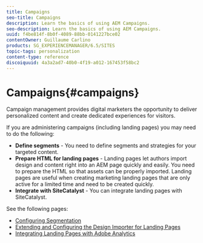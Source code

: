 ```yaml
---
title: Campaigns
seo-title: Campaigns
description: Learn the basics of using AEM Campaigns.
seo-description: Learn the basics of using AEM Campaigns.
uuid: f4be814f-8b0f-4089-88bb-0141227bce02
contentOwner: Guillaume Carlino
products: SG_EXPERIENCEMANAGER/6.5/SITES
topic-tags: personalization
content-type: reference
discoiquuid: 4a3a2ad7-40b0-4f19-a012-167453f58bc2
---
```


# Campaigns{#campaigns}

Campaign management provides digital marketers the opportunity to deliver personalized content and create dedicated experiences for visitors.

If you are administering campaigns (including landing pages) you may need to do the following:

* **Define segments** - You need to define segments and strategies for your targeted content.
* **Prepare HTML for landing pages** - Landing pages let authors import design and content right into an AEM page quickly and easily. You need to prepare the HTML so that assets can be properly imported. Landing pages are useful when creating marketing landing pages that are only active for a limited time and need to be created quickly.
* **Integrate with SiteCatalyst** - You can integrate landing pages with SiteCatalyst.

See the following pages:

* [Configuring Segmentation](/help/sites-administering/campaign-segmentation.md)
* [Extending and Configuring the Design Importer for Landing Pages](/help/sites-administering/extending-the-design-importer-for-landingpages.md)
* [Integrating Landing Pages with Adobe Analytics](/help/sites-administering/integrating-landing-pages-with-adobe-analytics.md)

